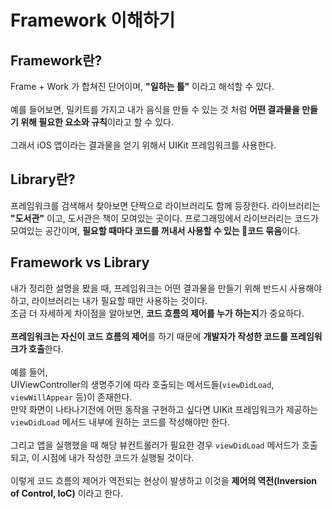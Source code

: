 # Framework 이해하기

## Framework란?
Frame + Work 가 합쳐진 단어이며, **"일하는 틀"** 이라고 해석할 수 있다.<br/><br/>
예를 들어보면, 밀키트를 가지고 내가 음식을 만들 수 있는 것 처럼 **어떤 결과물을 만들기 위해 필요한 요소와 규칙**이라고 할 수 있다.<br/><br/>
그래서 iOS 앱이라는 결과물을 얻기 위해서 UIKit 프레임워크를 사용한다.

## Library란?
프레임워크를 검색해서 찾아보면 단짝으로 라이브러리도 함께 등장한다.
라이브러리는 **"도서관"** 이고, 도서관은 책이 모여있는 곳이다. 프로그래밍에서 라이브러리는 코드가 모여있는 공간이며, **필요할 때마다 코드를 꺼내서 사용할 수 있는 코드 묶음**이다.

## Framework vs Library
내가 정리한 설명을 봤을 때, 프레임워크는 어떤 결과물을 만들기 위해 반드시 사용해야하고, 라이브러리는 내가 필요할 때만 사용하는 것이다.<br/>
조금 더 자세하게 차이점을 알아보면, **코드 흐름의 제어를 누가 하는지**가 중요하다.<br/><br/>
**프레임워크는 자신이 코드 흐름의 제어**를 하기 때문에 **개발자가 작성한 코드를 프레임워크가 호출**한다.<br/><br/>
예를 들어,<br/>
UIViewController의 생명주기에 따라 호출되는 메서드들(`viewDidLoad`, `viewWillAppear` 등)이 존재한다.<br/>
만약 화면이 나타나기전에 어떤 동작을 구현하고 싶다면 UIKit 프레임워크가 제공하는 `viewDidLoad` 메서드 내부에 원하는 코드를 작성해야만 한다.<br/><br/>
그리고 앱을 실행했을 때 해당 뷰컨트롤러가 필요한 경우 `viewDidLoad` 메서드가 호출되고, 이 시점에 내가 작성한 코드가 실행될 것이다.<br/><br/>
이렇게 코드 흐름의 제어가 역전되는 현상이 발생하고 이것을 **제어의 역전(Inversion of Control, IoC)** 이라고 한다.
